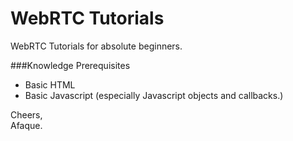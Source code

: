 WebRTC Tutorials
===================
WebRTC Tutorials for absolute beginners.

###Knowledge Prerequisites

* Basic HTML
* Basic Javascript (especially Javascript objects and callbacks.)

Cheers,  
Afaque.